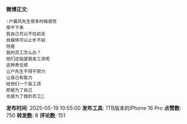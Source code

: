 **微博正文**: 
```
:户晨风先生很多时候感觉
停不下来
我自己可以不往前走
自媒体可以止步不前
但是
我的员工怎么办？
他们还指望我发工资呢
这种责任感
让户先生不得不努力
让自己有能力
给他们一个高工资
即是为了自己
也是为了我的员工🙏
```
**发布时间**: 2025-05-19 10:55:00
**发布工具**: 1TB版本的iPhone 16 Pro
**点赞数**: 750
**转发数**: 8
**评论数**: 151
